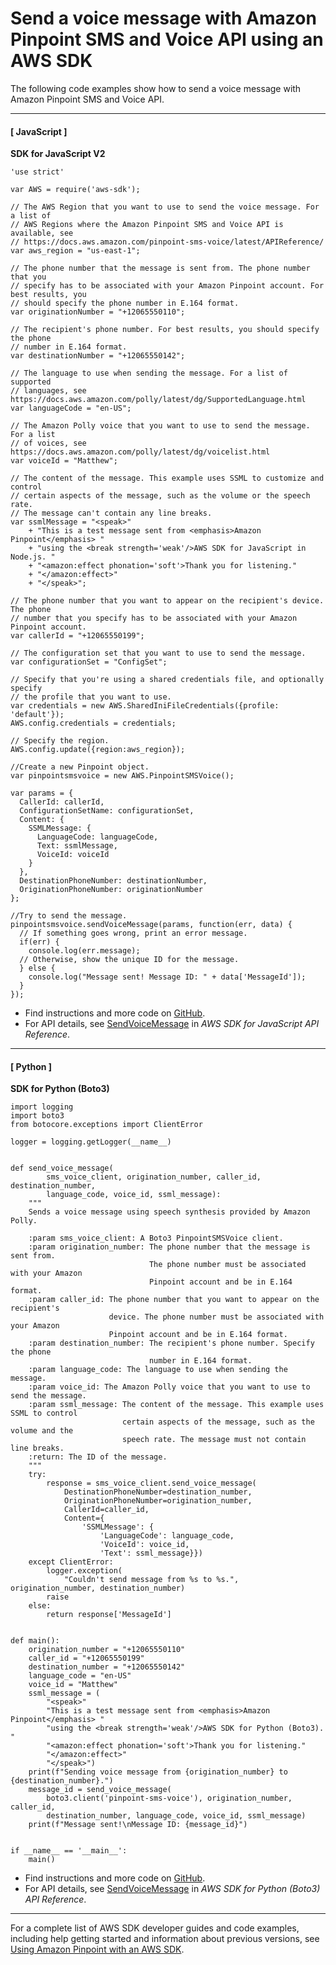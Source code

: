 # Send a voice message with Amazon Pinpoint SMS and Voice API using an AWS SDK<a name="example_pinpoint-sms-voice_SendVoiceMessage_section"></a>

The following code examples show how to send a voice message with Amazon Pinpoint SMS and Voice API\.

------
#### [ JavaScript ]

**SDK for JavaScript V2**  
  

```
'use strict'

var AWS = require('aws-sdk');

// The AWS Region that you want to use to send the voice message. For a list of
// AWS Regions where the Amazon Pinpoint SMS and Voice API is available, see
// https://docs.aws.amazon.com/pinpoint-sms-voice/latest/APIReference/
var aws_region = "us-east-1";

// The phone number that the message is sent from. The phone number that you
// specify has to be associated with your Amazon Pinpoint account. For best results, you
// should specify the phone number in E.164 format.
var originationNumber = "+12065550110";

// The recipient's phone number. For best results, you should specify the phone
// number in E.164 format.
var destinationNumber = "+12065550142";

// The language to use when sending the message. For a list of supported
// languages, see https://docs.aws.amazon.com/polly/latest/dg/SupportedLanguage.html
var languageCode = "en-US";

// The Amazon Polly voice that you want to use to send the message. For a list
// of voices, see https://docs.aws.amazon.com/polly/latest/dg/voicelist.html
var voiceId = "Matthew";

// The content of the message. This example uses SSML to customize and control
// certain aspects of the message, such as the volume or the speech rate.
// The message can't contain any line breaks.
var ssmlMessage = "<speak>"
    + "This is a test message sent from <emphasis>Amazon Pinpoint</emphasis> "
    + "using the <break strength='weak'/>AWS SDK for JavaScript in Node.js. "
    + "<amazon:effect phonation='soft'>Thank you for listening."
    + "</amazon:effect>"
    + "</speak>";

// The phone number that you want to appear on the recipient's device. The phone
// number that you specify has to be associated with your Amazon Pinpoint account.
var callerId = "+12065550199";

// The configuration set that you want to use to send the message.
var configurationSet = "ConfigSet";

// Specify that you're using a shared credentials file, and optionally specify
// the profile that you want to use.
var credentials = new AWS.SharedIniFileCredentials({profile: 'default'});
AWS.config.credentials = credentials;

// Specify the region.
AWS.config.update({region:aws_region});

//Create a new Pinpoint object.
var pinpointsmsvoice = new AWS.PinpointSMSVoice();

var params = {
  CallerId: callerId,
  ConfigurationSetName: configurationSet,
  Content: {
    SSMLMessage: {
      LanguageCode: languageCode,
      Text: ssmlMessage,
      VoiceId: voiceId
    }
  },
  DestinationPhoneNumber: destinationNumber,
  OriginationPhoneNumber: originationNumber
};

//Try to send the message.
pinpointsmsvoice.sendVoiceMessage(params, function(err, data) {
  // If something goes wrong, print an error message.
  if(err) {
    console.log(err.message);
  // Otherwise, show the unique ID for the message.
  } else {
    console.log("Message sent! Message ID: " + data['MessageId']);
  }
});
```
+  Find instructions and more code on [GitHub](https://github.com/awsdocs/aws-doc-sdk-examples/tree/main/javascript/example_code/pinpoint-sms-voice#code-examples)\. 
+  For API details, see [SendVoiceMessage](https://docs.aws.amazon.com/goto/AWSJavaScriptSDK/pinpoint-sms-voice-2018-09-05/SendVoiceMessage) in *AWS SDK for JavaScript API Reference*\. 

------
#### [ Python ]

**SDK for Python \(Boto3\)**  
  

```
import logging
import boto3
from botocore.exceptions import ClientError

logger = logging.getLogger(__name__)


def send_voice_message(
        sms_voice_client, origination_number, caller_id, destination_number,
        language_code, voice_id, ssml_message):
    """
    Sends a voice message using speech synthesis provided by Amazon Polly.

    :param sms_voice_client: A Boto3 PinpointSMSVoice client.
    :param origination_number: The phone number that the message is sent from.
                               The phone number must be associated with your Amazon
                               Pinpoint account and be in E.164 format.
    :param caller_id: The phone number that you want to appear on the recipient's
                      device. The phone number must be associated with your Amazon
                      Pinpoint account and be in E.164 format.
    :param destination_number: The recipient's phone number. Specify the phone
                               number in E.164 format.
    :param language_code: The language to use when sending the message.
    :param voice_id: The Amazon Polly voice that you want to use to send the message.
    :param ssml_message: The content of the message. This example uses SSML to control
                         certain aspects of the message, such as the volume and the
                         speech rate. The message must not contain line breaks.
    :return: The ID of the message.
    """
    try:
        response = sms_voice_client.send_voice_message(
            DestinationPhoneNumber=destination_number,
            OriginationPhoneNumber=origination_number,
            CallerId=caller_id,
            Content={
                'SSMLMessage': {
                    'LanguageCode': language_code,
                    'VoiceId': voice_id,
                    'Text': ssml_message}})
    except ClientError:
        logger.exception(
            "Couldn't send message from %s to %s.", origination_number, destination_number)
        raise
    else:
        return response['MessageId']


def main():
    origination_number = "+12065550110"
    caller_id = "+12065550199"
    destination_number = "+12065550142"
    language_code = "en-US"
    voice_id = "Matthew"
    ssml_message = (
        "<speak>"
        "This is a test message sent from <emphasis>Amazon Pinpoint</emphasis> "
        "using the <break strength='weak'/>AWS SDK for Python (Boto3). "
        "<amazon:effect phonation='soft'>Thank you for listening."
        "</amazon:effect>"
        "</speak>")
    print(f"Sending voice message from {origination_number} to {destination_number}.")
    message_id = send_voice_message(
        boto3.client('pinpoint-sms-voice'), origination_number, caller_id,
        destination_number, language_code, voice_id, ssml_message)
    print(f"Message sent!\nMessage ID: {message_id}")


if __name__ == '__main__':
    main()
```
+  Find instructions and more code on [GitHub](https://github.com/awsdocs/aws-doc-sdk-examples/tree/main/python/example_code/pinpoint-sms-voice#code-examples)\. 
+  For API details, see [SendVoiceMessage](https://docs.aws.amazon.com/goto/boto3/pinpoint-sms-voice-2018-09-05/SendVoiceMessage) in *AWS SDK for Python \(Boto3\) API Reference*\. 

------

For a complete list of AWS SDK developer guides and code examples, including help getting started and information about previous versions, see [Using Amazon Pinpoint with an AWS SDK](sdk-general-information-section.md)\.